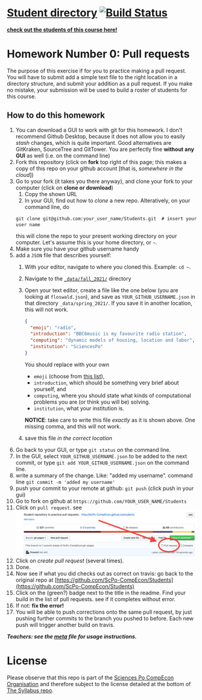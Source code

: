 # [Student directory](https://scpo-compecon.github.io/Students/) [![Build Status](https://travis-ci.org/ScPo-CompEcon/Students.svg?branch=master)](https://travis-ci.org/ScPo-CompEcon/Students)

**[check out the students of this course here!](https://scpo-compecon.github.io/Students/)**

# Homework Number 0: Pull requests

The purpose of this exercise if for you to practice making a pull request. You will have to submit add a simple text file to the right location in a directory structure, and submit your addition as a pull request. If you make no mistake, your submission will be used to build a roster of students for this course.

## How to do this homework

1. You can download a GUI to work with git for this homework. I don't recommend Github Desktop, because it does not allow you to easily *stash* changes, which is quite important. Good alternatives are GitKraken, SourceTree and GitTower. You are perfectly fine **without any GUI** as well (i.e. on the command line)
1. Fork this repository (click on **fork** top right of this page; this makes a copy of this repo on your github account [that is, *somewhere in the cloud*])
1. Go to your fork (it takes you there anyway), and clone your fork to your computer (click on **clone or download**)
	1. Copy the shown URL
	1. In your GUI, find out how to *clone* a new repo. Alteratively, on your command line, do 
	```
	git clone git@github.com:your_user_name/Students.git  # insert your user name
	```
	this will clone the repo to your present working directory on your computer. Let's assume this is your home directory, or `~`.
1. Make sure you have your github username handy
1. add a `JSON` file that describes yourself:
	1. With your editor, navigate to where you cloned this. Example: `cd ~`.
	1. Navigate to the [`_data/fall_2021/`](_data/) directory
	1. Open your text editor, create a file like the one below (you are looking at `floswald.json`), and save as `YOUR_GITHUB_USERNAME.json` in that directory `_data/spring_2021/`. If you save it in another location, this will not work.

		```json
		{
		  "emoji": "radio",
		  "introduction": "BBC6music is my favourite radio station",
		  "computing": "dynamic models of housing, location and labor",
		  "institution": "SciencesPo"
		}
		```
		You should replace with your own 
		
		* `emoji` (choose from [this list](http://www.emoji-cheat-sheet.com/)), 
		* `introduction`, which should be something very brief about yourself, and 
		* `computing`, where you should state what kinds of computational problems you are (or think you will be) solving.
		* `institution`, what your institution is.

		**NOTICE**: take care to write this file *exactly* as it is shown above. One missing comma, and this will not work. 

	1. save this file *in the correct location*
1. Go back to your GUI, or type `git status` on the command line.
1. In the GUI, select `YOUR_GITHUB_USERNAME.json` to be added to the next commit, or type `git add YOUR_GITHUB_USERNAME.json` on the command line.
1. write a summary of the change. Like: "added my username". command line `git commit -m 'added my username'`
1. push your commit to your remote at github: `git push` (click push in your gui)
1. Go to fork on github at `https://github.com/YOUR_USER_NAME/Students`
1. Click on `pull request`. see ![picture](PR.png)
1. Click on *create pull request* (several times). 
1. Done.
1. Now see if what you did checks out as correct on travis: go back to the original repo at [https://github.com/ScPo-CompEcon/Students](https://github.com/ScPo-CompEcon/Students)
1. Click on the (green?) badge next to the title in the readme. Find your build in the list of pull requests. see if it completes without error. 
1. If not: **fix the error!**
1. You will be able to push corrections onto the same pull request, by just pushing further commits to the branch you pushed to before. Each new push will trigger another build on travis.


***Teachers: see the [meta](meta.md) file for usage instructions.***


# License

Please observe that this repo is part of the [Sciences Po CompEcon Organisation](https://github.com/ScPo-CompEcon) and therefore subject to the license detailed at the bottom of [The Syllabus repo](https://github.com/ScPo-CompEcon/Syllabus).

